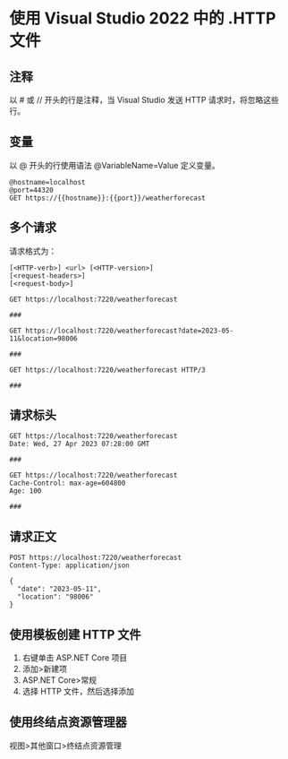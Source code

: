 # 使用 Visual Studio 2022 中的 .HTTP 文件

## 注释

以 # 或 // 开头的行是注释，当 Visual Studio 发送 HTTP 请求时，将忽略这些行。

## 变量

以 @ 开头的行使用语法 @VariableName=Value 定义变量。

```http
@hostname=localhost
@port=44320
GET https://{{hostname}}:{{port}}/weatherforecast
```

## 多个请求

请求格式为：

```http
[<HTTP-verb>] <url> [<HTTP-version>]
[<request-headers>]
[<request-body>]
```

```http
GET https://localhost:7220/weatherforecast

###

GET https://localhost:7220/weatherforecast?date=2023-05-11&location=98006

###

GET https://localhost:7220/weatherforecast HTTP/3

###
```

## 请求标头

```http
GET https://localhost:7220/weatherforecast
Date: Wed, 27 Apr 2023 07:28:00 GMT

###

GET https://localhost:7220/weatherforecast
Cache-Control: max-age=604800
Age: 100

###
```

## 请求正文

```http
POST https://localhost:7220/weatherforecast
Content-Type: application/json

{
  "date": "2023-05-11",
  "location": "98006"
}
```

## 使用模板创建 HTTP 文件

1. 右键单击 ASP.NET Core 项目
2. 添加>新建项
3. ASP.NET Core>常规
4. 选择 HTTP 文件，然后选择添加

## 使用终结点资源管理器

视图>其他窗口>终结点资源管理
